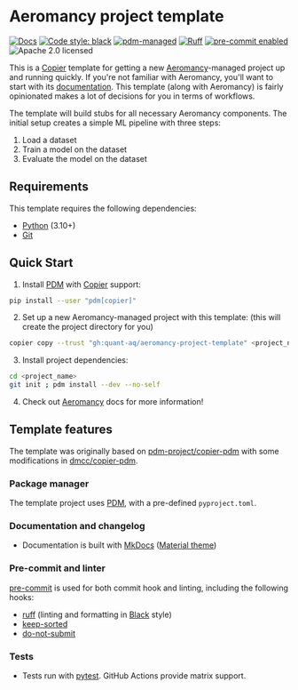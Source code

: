 # Aeromancy project template

[![Docs](https://img.shields.io/badge/Docs-yellow?style=flat&link=https%3A%2F%2Fquant-aq.github.io%2Faeromancy%2F)](https://quant-aq.github.io/aeromancy/)
[![Code style: black](https://img.shields.io/badge/code%20style-black-000000.svg)](https://github.com/psf/black)
[![pdm-managed](https://img.shields.io/badge/pdm-managed-blueviolet)](https://pdm.fming.dev)
[![Ruff](https://img.shields.io/endpoint?url=https://raw.githubusercontent.com/astral-sh/ruff/main/assets/badge/v2.json)](https://github.com/astral-sh/ruff)
[![pre-commit enabled](https://img.shields.io/badge/pre--commit-enabled-brightgreen?logo=pre-commit&logoColor=white)](https://pre-commit.com/)
![Apache 2.0 licensed](https://img.shields.io/github/license/quant-aq/aeromancy)

This is a [Copier](https://copier.readthedocs.io/en/stable/) template for
getting a new [Aeromancy](https://github.com/quant-aq/aeromancy)-managed project
up and running quickly. If you're not familiar with Aeromancy, you'll want to
start with its [documentation](https://quant-aq.github.io/aeromancy/). This
template (along with Aeromancy) is fairly opinionated makes a lot of decisions
for you in terms of workflows.

The template will build stubs for all necessary Aeromancy components. The
initial setup creates a simple ML pipeline with three steps:

1. Load a dataset
2. Train a model on the dataset
3. Evaluate the model on the dataset

## Requirements

This template requires the following dependencies:

- [Python](https://python.org) (3.10+)
- [Git](https://git-scm.com/)

## Quick Start

1. Install [PDM](https://pdm.fming.dev) with
   [Copier](https://copier.readthedocs.io/en/stable/) support:

```bash
pip install --user "pdm[copier]"
```

2. Set up a new Aeromancy-managed project with this template: (this will create
   the project directory for you)

```bash
copier copy --trust "gh:quant-aq/aeromancy-project-template" <project_name>
```

3. Install project dependencies:

```bash
cd <project_name>
git init ; pdm install --dev --no-self
```

4. Check out [Aeromancy](https://quant-aq.github.io/aeromancy/) docs for more
   information!

## Template features

The template was originally based on
[pdm-project/copier-pdm](https://github.com/pdm-project/copier-pdm) with some
modifications in [dmcc/copier-pdm](https://github.com/dmcc/copier-pdm).

### Package manager

The template project uses [PDM](https://pdm.fming.dev), with a pre-defined
`pyproject.toml`.

### Documentation and changelog

- Documentation is built with [MkDocs](https://github.com/mkdocs/mkdocs)
  ([Material theme](https://github.com/squidfunk/mkdocs-material))

### Pre-commit and linter

[pre-commit](https://pre-commit.com/) is used for both commit hook and linting,
including the following hooks:

- [ruff](https://github.com/charliermarsh/ruff) (linting and formatting in
  [Black](https://github.com/psf/black) style)
- [keep-sorted](https://github.com/google/keep-sorted)
- [do-not-submit](https://github.com/jlebar/pre-commit-hooks/blob/master/check_do_not_submit.py)

### Tests

- Tests run with [pytest](https://pytest.org/). GitHub Actions provide matrix
  support.
